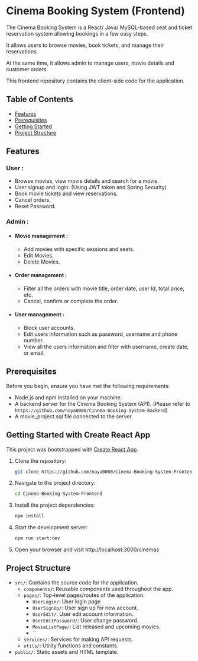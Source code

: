 # Cinema Booking System (Frontend)

The Cinema Booking System is a React/ Java/ MySQL-based seat and ticket reservation system allowing bookings in a few easy steps.  

It allows users to browse movies, book tickets, and manage their reservations. 

At the same time, it allows admin to manage users, movie details and customer orders. 

This frontend repository contains the client-side code for the application.

## Table of Contents

- [Features](#features)
- [Prerequisites](#prerequisites)
- [Getting Started](#getting-started)
- [Project Structure](#project-structure)

## Features

### User :
- Browse movies, view movie details and search for a movie.
- User signup and login. (Using JWT token and Spring Security)
- Book movie tickets and view reservations.
- Cancel orders.
- Reset Password.

### Admin :
- #### Movie management :
  - Add movies with specific sessions and seats.
  - Edit Movies.
  - Delete Movies.
- #### Order management :
  - Filter all the orders with movie title, order date, user Id, total price, etc.
  - Cancel, confirm or complete the order.
- #### User management :
  - Block user accounts.
  - Edit users information such as password, username and phone number.
  - View all the users information and filter with username, create date, or email.

## Prerequisites

Before you begin, ensure you have met the following requirements:

- Node.js and npm installed on your machine.
- A backend server for the Cinema Booking System (API). (Please refer to `https://github.com/naya0000/Cinema-Booking-System-Backend`)
- A movie_project.sql file connected to the server.

## Getting Started with Create React App

This project was bootstrapped with [Create React App](https://github.com/facebook/create-react-app).

1. Clone the repository:

   ```bash
   git clone https://github.com/naya0000/Cinema-Booking-System-Frontend.git
2. Navigate to the project directory:
   ```bash
   cd Cinema-Booking-System-Frontend
3. Install the project dependencies:
   ```bash
   npm install
4. Start the development server:
   ```bash
   npm run start:dev
5. Open your browser and visit http://localhost:3000/cinemas

## Project Structure

- `src/`: Contains the source code for the application.
  - `components/`: Reusable components used throughout the app.
  - `pages/`: Top-level pages/routes of the application.
    - `UserLogin/`: User login page
    - `UserSignUp/`: User sign up for new account.
    - `UserEdit/`: User edit account information.
    - `UserEditPassword/`: User change password.
    - `MovieListPage/`: List released and upcoming movies.
    - ``
  - `services/`: Services for making API requests.
  - `utils/`: Utility functions and constants.
- `public/`: Static assets and HTML template.




